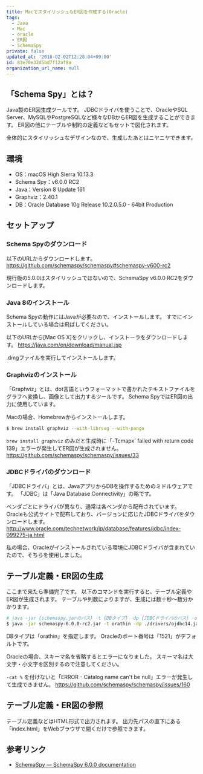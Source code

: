 ```yaml
---
title: MacでスタイリッシュなER図を作成する(Oracle)
tags:
  - Java
  - Mac
  - oracle
  - ER図
  - SchemaSpy
private: false
updated_at: '2018-02-02T12:28:04+09:00'
id: 83e70e32d5bd7f12af8a
organization_url_name: null
---
```

## 「Schema Spy」とは？

Java製のER図生成ツールです。
JDBCドライバを使うことで、OracleやSQL Server、MySQLやPostgreSQLなど様々なDBからER図を生成することができます。
ER図の他にテーブルや制約の定義などもセットで図化されます。

全体的にスタイリッシュなデザインなので、生成したあとはニヤニヤできます。

## 環境

- OS：macOS High Sierra 10.13.3
- Schema Spy：v6.0.0 RC2
- Java：Version 8 Update 161
- Graphviz：2.40.1
- DB：Oracle Database 10g Release 10.2.0.5.0 - 64bit Production

## セットアップ

### Schema Spyのダウンロード

以下のURLからダウンロードします。
https://github.com/schemaspy/schemaspy#schemaspy-v600-rc2

現行版の5.0.0はスタイリッシュではないので、SchemaSpy v6.0.0 RC2をダウンロードします。

### Java 8のインストール

Schema Spyの動作にはJavaが必要なので、インストールします。
すでにインストールしている場合は飛ばしてください。

以下のURLから[Mac OS X]をクリックし、インストーラをダウンロードします。
https://java.com/en/download/manual.jsp

.dmgファイルを実行してインストールします。

### Graphvizのインストール

「Graphviz」とは、dot言語というフォーマットで書かれたテキストファイルをグラフへ変換し、画像として出力するツールです。
Schema SpyではER図の出力に使用しています。

Macの場合、Homebrewからインストールします。

```bash
$ brew install graphviz --with-librsvg --with-pango
```

`brew install graphviz` のみだと生成時に「-Tcmapx' failed with return code 139」エラーが発生してER図が生成されません。
https://github.com/schemaspy/schemaspy/issues/33

### JDBCドライバのダウンロード

「JDBCドライバ」とは、JavaアプリからDBを操作するためのミドルウェアです。
「JDBC」は「Java Database Connectivity」の略です。

ベンダごとにドライバが異なり、通常は各ベンダから配布されています。
Oracleも公式サイトで配布しており、バージョンに応じたJDBCドライバをダウンロードします。
http://www.oracle.com/technetwork/jp/database/features/jdbc/index-099275-ja.html

私の場合、Oracleがインストールされている環境にJDBCドライバが含まれていたので、そちらを使用しました。

## テーブル定義・ER図の生成

ここまで来たら準備完了です。
以下のコマンドを実行すると、テーブル定義やER図が生成されます。
テーブルや列数によりますが、生成には数十秒～数分かかります。

```bash
# java -jar {schemaspy.jarのパス} -t {DBタイプ} -dp {JDBCドライバのパス} -db {DB名} -host {ホスト名} -port {ポート番号} [-s {スキーマ名}] -u {ユーザー名} [-p {パスワード}] -o {出力先パス} -gv {GraphVizのフォルダパス} -cat %
$ java -jar schemaspy-6.0.0-rc2.jar -t orathin -dp ./drivers/ojdbc14.jar -db testdb -host 192.168.10.1 -port 1521 -s TESTSCHEMA -u testuser -p testpass -o ./output -gv /usr/local/Cellar/graphviz/2.40.1 -cat %
```

DBタイプは「orathin」を指定します。
Oracleのポート番号は「1521」がデフォルトです。

Oracleの場合、スキーマ名を省略するとエラーになりました。
スキーマ名は大文字・小文字を区別するので注意してください。

`-cat %` を付けないと「ERROR - Catalog name can't be null」エラーが発生して生成できません。
https://github.com/schemaspy/schemaspy/issues/160

## テーブル定義・ER図の参照

テーブル定義などはHTML形式で出力されます。
出力先パスの直下にある「index.html」をWebブラウザで開くだけで参照できます。

## 参考リンク
- [SchemaSpy — SchemaSpy 6.0.0 documentation](http://schemaspy.readthedocs.io/en/latest/index.html)

